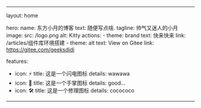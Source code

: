 <!--
 * @Author: Why so serious my dear 854059946@qq.com
 * @Date: 2023-07-14 21:40:00
 * @LastEditors: Why so serious my dear 854059946@qq.com
 * @LastEditTime: 2023-07-15 00:17:20
 * @FilePath: /my-vitePress/docs/index.md
 * @Description: 这是默认设置,请设置`customMade`, 打开koroFileHeader查看配置 进行设置: https://github.com/OBKoro1/koro1FileHeader/wiki/%E9%85%8D%E7%BD%AE
-->
---
layout: home

hero:
  name: 东方小月的博客
  text: 随便写点啥.
  tagline: 帅气又迷人的小月
  image:
    src: /logo.png
    alt: Kitty
  actions:
    - theme: brand
      text: 快来快来
      link: /articles/组件库环境搭建
    - theme: alt
      text: View on Gitee
      link: https://gitee.com/geeksdidi

features:
  - icon: ⚡️
    title: 这是一个闪电图标
    details: wawawa
  - icon: 🖖
    title: 这是一个手掌图标
    details: good...
  - icon: 🛠️
    title: 这是一个修理图标
    details: cocococo
---


